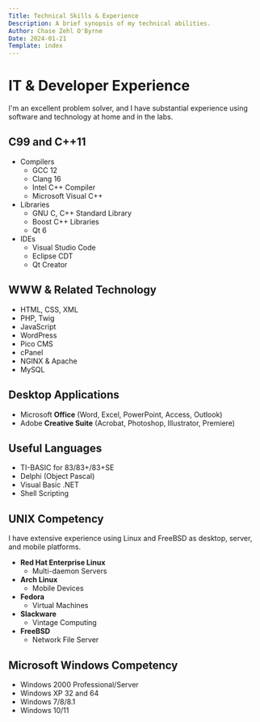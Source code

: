 ```yaml
---
Title: Technical Skills & Experience
Description: A brief synopsis of my technical abilities.
Author: Chase Zehl O'Byrne
Date: 2024-01-21
Template: index
---
```


# IT & Developer Experience
I'm an excellent problem solver, and I have substantial experience using software and technology at home and in the labs.

## C99 and C++11
 * Compilers
   * GCC 12
   * Clang 16
   * Intel C++ Compiler
   * Microsoft Visual C++
 * Libraries
   * GNU C, C++ Standard Library
   * Boost C++ Libraries
   * Qt 6
 * IDEs
   * Visual Studio Code
   * Eclipse CDT
   * Qt Creator

## WWW & Related Technology
 * HTML, CSS, XML
 * PHP, Twig
 * JavaScript
 * WordPress
 * Pico CMS
 * cPanel
 * NGINX & Apache
 * MySQL

## Desktop Applications
 * Microsoft **Office** (Word, Excel, PowerPoint, Access, Outlook)
 * Adobe **Creative Suite** (Acrobat, Photoshop, Illustrator, Premiere)

## Useful Languages
 * TI-BASIC for 83/83+/83+SE
 * Delphi (Object Pascal)
 * Visual Basic .NET
 * Shell Scripting

## UNIX Competency
I have extensive experience using Linux and FreeBSD as desktop, server, and mobile platforms.
 * **Red Hat Enterprise Linux**
   * Multi-daemon Servers
 * **Arch Linux**
   * Mobile Devices
 * **Fedora**
   * Virtual Machines
 * **Slackware**
   * Vintage Computing
 * **FreeBSD**
   * Network File Server

## Microsoft Windows Competency
 * Windows 2000 Professional/Server
 * Windows XP 32 and 64
 * Windows 7/8/8.1
 * Windows 10/11
